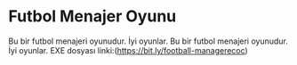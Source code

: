 # Futbol Menajer Oyunu
 Bu bir futbol menajeri oyunudur. İyi oyunlar.
 Bu bir futbol menajeri oyunudur. İyi oyunlar. EXE dosyası linki:(https://bit.ly/football-managerecoc)
